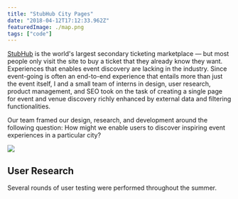 ```yaml
---
title: "StubHub City Pages"
date: "2018-04-12T17:12:33.962Z"
featuredImage: ./map.png
tags: ["code"]
---
```


[StubHub](https://www.stubhub.com/) is the world's largest secondary ticketing marketplace &mdash; but most people only visit the site to buy a ticket that they already know they want. Experiences that enables event discovery are lacking in the industry. Since event-going is often an end-to-end experience that entails more than just the event itself, I and a small team of interns in design, user research, product management, and SEO took on the task of creating a single page for event and venue discovery richly enhanced by external data and filtering functionalities.

Our team framed our design, research, and development around the following question: How might we enable users to discover inspiring event experiences in a particular city?

![](dinestination.png)

## User Research
Several rounds of user testing were performed throughout the summer.
